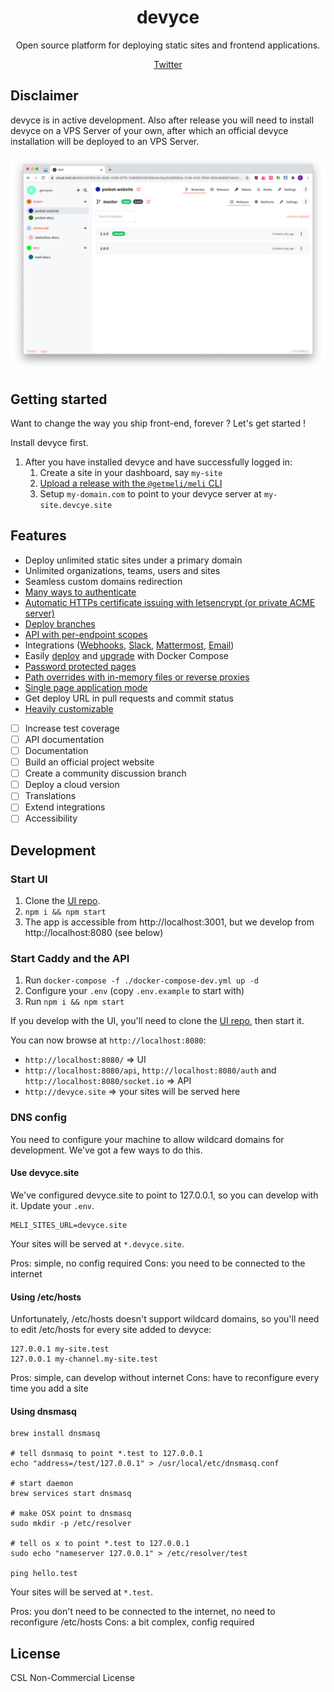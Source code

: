 <h1 align="center">devyce</h1>
<p align="center">Open source platform for deploying static sites and frontend applications.</p>
<p align="center">
<a href="https://twitter.com/CybersafeLabs">Twitter</a>
</p>

## Disclaimer

devyce is in active development. Also after release you will need to install devyce on a VPS Server of your own, after which an official devyce installation will be deployed to an VPS Server.

![Meli demo screenshot](https://raw.githubusercontent.com/getmeli/meli-brand/latest/screens/meli-site-branch.png)

## Getting started

Want to change the way you ship front-end, forever ? Let's get started !

Install devyce first.
1. After you have installed devyce and have successfully logged in:
    1. Create a site in your dashboard, say `my-site`
    1. [Upload a release with the `@getmeli/meli` CLI](https://docs.meli.sh/get-started/upload-a-site-to-meli)
    1. Setup `my-domain.com` to point to your devyce server at `my-site.devcye.site`

## Features

- Deploy unlimited static sites under a primary domain
- Unlimited organizations, teams, users and sites
- Seamless custom domains redirection
- [Many ways to authenticate](https://docs.meli.sh/authentication)
- [Automatic HTTPs certificate issuing with letsencrypt (or private ACME server)](https://docs.meli.sh/configuration/ssl)
- [Deploy branches](https://docs.meli.sh/get-started/branches)
- [API with per-endpoint scopes](https://docs.meli.sh/api/get-started)
- Integrations ([Webhooks](https://docs.meli.sh/integrations/webhooks), [Slack](https://docs.meli.sh/integrations/slack), [Mattermost](https://docs.meli.sh/integrations/mattermost), [Email](https://docs.meli.sh/integrations/email))
- Easily [deploy](https://docs.meli.sh/get-started/installation#installation) and [upgrade](https://docs.meli.sh/get-started/upgrade-and-downgrade) with Docker Compose
- [Password protected pages](https://docs.meli.sh/branches/password-protected-pages)
- [Path overrides with in-memory files or reverse proxies](https://docs.meli.sh/branches/redirects#redirects)
- [Single page application mode](https://docs.meli.sh/get-started/single-page-applications-spa)
- Get deploy URL in pull requests and commit status
- [Heavily customizable](https://docs.meli.sh/environment-reference/server)
- [ ] Increase test coverage
- [ ] API documentation
- [ ] Documentation
- [ ] Build an official project website
- [ ] Create a community discussion branch
- [ ] Deploy a cloud version
- [ ] Translations
- [ ] Extend integrations
- [ ] Accessibility

## Development

### Start UI

1. Clone the [UI repo](https://github.com/CyberSafe-Labs/devyce-ui).
1. `npm i && npm start`
1. The app is accessible from http://localhost:3001, but we develop from http://localhost:8080 (see below)

### Start Caddy and the API

1. Run `docker-compose -f ./docker-compose-dev.yml up -d`
1. Configure your `.env` (copy `.env.example` to start with)
1. Run `npm i && npm start`

If you develop with the UI, you'll need to clone the [UI repo](https://github.com/getmeli/meli-ui), then start it.

You can now browse at `http://localhost:8080`:
- `http://localhost:8080/` => UI
- `http://localhost:8080/api`, `http://localhost:8080/auth` and `http://localhost:8080/socket.io` => API
- `http://devyce.site` => your sites will be served here

### DNS config

You need to configure your machine to allow wildcard domains for development. We've got a few ways to do this.

#### Use devyce.site

We've configured devyce.site to point to 127.0.0.1, so you can develop with it. Update your `.env`.

```
MELI_SITES_URL=devyce.site
```

Your sites will be served at `*.devyce.site`.

Pros: simple, no config required
Cons: you need to be connected to the internet

#### Using /etc/hosts

Unfortunately, /etc/hosts doesn't support wildcard domains, so you'll need to edit /etc/hosts for every site added to devyce:

```
127.0.0.1 my-site.test
127.0.0.1 my-channel.my-site.test
```

Pros: simple, can develop without internet
Cons: have to reconfigure every time you add a site

#### Using dnsmasq

```
brew install dnsmasq

# tell dsnmasq to point *.test to 127.0.0.1
echo "address=/test/127.0.0.1" > /usr/local/etc/dnsmasq.conf

# start daemon
brew services start dnsmasq

# make OSX point to dnsmasq
sudo mkdir -p /etc/resolver

# tell os x to point *.test to 127.0.0.1
sudo echo "nameserver 127.0.0.1" > /etc/resolver/test

ping hello.test
```

Your sites will be served at `*.test`.

Pros: you don't need to be connected to the internet, no need to reconfigure /etc/hosts
Cons: a bit complex, config required

## License

CSL Non-Commercial License
